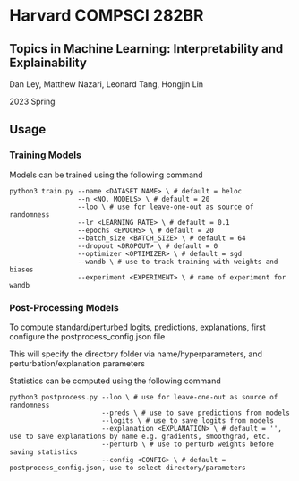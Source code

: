 # Harvard COMPSCI 282BR
## Topics in Machine Learning: Interpretability and Explainability

Dan Ley, Matthew Nazari, Leonard Tang, Hongjin Lin

2023 Spring

## Usage

### Training Models

Models can be trained using the following command

```
python3 train.py --name <DATASET NAME> \ # default = heloc
                 --n <NO. MODELS> \ # default = 20
                 --loo \ # use for leave-one-out as source of randomness
                 --lr <LEARNING RATE> \ # default = 0.1
                 --epochs <EPOCHS> \ # default = 20
                 --batch_size <BATCH_SIZE> \ # default = 64
                 --dropout <DROPOUT> \ # default = 0
                 --optimizer <OPTIMIZER> \ # default = sgd
                 --wandb \ # use to track training with weights and biases
                 --experiment <EXPERIMENT> \ # name of experiment for wandb
```

### Post-Processing Models

To compute standard/perturbed logits, predictions, explanations, first configure the postprocess_config.json file

This will specify the directory folder via name/hyperparameters, and perturbation/explanation parameters

Statistics can be computed using the following command

```
python3 postprocess.py --loo \ # use for leave-one-out as source of randomness
                       --preds \ # use to save predictions from models
                       --logits \ # use to save logits from models
                       --explanation <EXPLANATION> \ # default = '', use to save explanations by name e.g. gradients, smoothgrad, etc.
                       --perturb \ # use to perturb weights before saving statistics
                       --config <CONFIG> \ # default = postprocess_config.json, use to select directory/parameters
```
